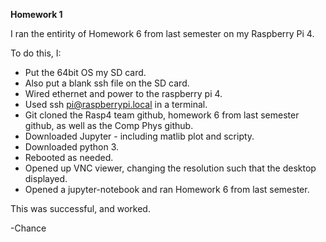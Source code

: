 **Homework 1**

I ran the entirity of Homework 6 from last semester on my Raspberry Pi 4.

To do this, I:

* Put the 64bit OS my SD card.
* Also put a blank ssh file on the SD card.
* Wired ethernet and power to the raspberry pi 4.
* Used ssh pi@raspberrypi.local in a terminal.
* Git cloned the Rasp4 team github, homework 6 from last semester github, as well as the Comp Phys github.
* Downloaded Jupyter - including matlib plot and scripty.
* Downloaded python 3.
* Rebooted as needed.
* Opened up VNC viewer, changing the resolution such that the desktop displayed.
* Opened a jupyter-notebook and ran Homework 6 from last semester.

This was successful, and worked.

-Chance
